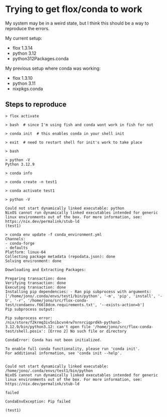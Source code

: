 
# Trying to get flox/conda to work

My system may be in a weird state, but I think this should be a way to reproduce the errors.

My current setup:
* flox 1.3.14
* python 3.12
* python312Packages.conda

My previous setup where conda was working:
* flox 1.3.10
* python 3.11
* nixpkgs.conda

## Steps to reproduce

    > flox activate

    > bash  # since I'm using fish and conda wont work in fish for not

    > conda init  # this enables conda in your shell init

    > exit  # need to restart shell for init's work to take place

    > bash

    > python -V
    Python 3.12.9

    > conda info

    > conda create -n test1

    > conda activate test1

    > python -V

    Could not start dynamically linked executable: python
    NixOS cannot run dynamically linked executables intended for generic
    linux environments out of the box. For more information, see:
    https://nix.dev/permalink/stub-ld
    (test1) 

    > conda env update -f conda_environment.yml 
    Channels:
    - conda-forge
    - defaults
    Platform: linux-64
    Collecting package metadata (repodata.json): done
    Solving environment: done

    Downloading and Extracting Packages:

    Preparing transaction: done
    Verifying transaction: done
    Executing transaction: done
    Installing pip dependencies: - Ran pip subprocess with arguments:
    ['/home/jono/.conda/envs/test1/bin/python', '-m', 'pip', 'install', '-U', '-r', '/home/jono/src/flox-conda-test/condaenv.f66l8dcm.requirements.txt', '--exists-action=b']
    Pip subprocess output:

    Pip subprocess error:
    /nix/store/f2krmq3iv5nibcvn4rw7nrnrciqprdkh-python3-3.12.9/bin/python3.12: can't open file '/home/jono/src/flox-conda-test/shell.posix': [Errno 2] No such file or directory

    CondaError: Conda has not been initialized.

    To enable full conda functionality, please run 'conda init'.
    For additional information, see 'conda init --help'.


    Could not start dynamically linked executable: /home/jono/.conda/envs/test1/bin/python
    NixOS cannot run dynamically linked executables intended for generic
    linux environments out of the box. For more information, see:
    https://nix.dev/permalink/stub-ld

    failed

    CondaEnvException: Pip failed

    (test1) 


